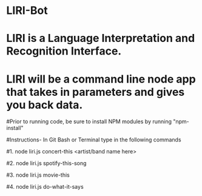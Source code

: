 # LIRI-Bot
# LIRI is a Language Interpretation and Recognition Interface. 
# LIRI will be a command line node app that takes in parameters and gives you back data.

#Prior to running code, be sure to install NPM modules by running "npm-install"

#Instructions- In Git Bash or Terminal type in the following commands 

#1. node liri.js concert-this <artist/band name here>

#2. node liri.js spotify-this-song <song name here>

#3. node liri.js movie-this <movie name here>

#4. node liri.js do-what-it-says
